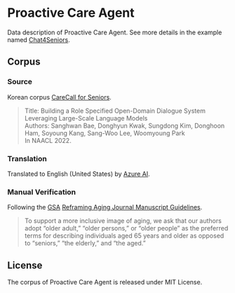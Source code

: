 # Proactive Care Agent
Data description of Proactive Care Agent. See more details in the example named [Chat4Seniors](https://github.com/YJY131248/Chat4Seniors/tree/main).
## Corpus
### Source
Korean corpus [CareCall for Seniors](https://github.com/naver-ai/carecall-corpus).
>Title: Building a Role Specified Open-Domain Dialogue System Leveraging Large-Scale Language Models  
Authors: Sanghwan Bae, Donghyun Kwak, Sungdong Kim, Donghoon Ham, Soyoung Kang, Sang-Woo Lee, Woomyoung Park  
In NAACL 2022.
### Translation
Translated to English (United States) by [Azure AI](https://learn.microsoft.com/en-us/azure/ai-services/translator/).
### Manual Verification
Following the [GSA](https://www.geron.org/) [Reframing Aging Journal Manuscript Guidelines](https://static.primary.prod.gcms.the-infra.com/static/site/gsa/document/Reframing_Aging_Journal_Manuscript_Guidelines.pdf?node=412d7ccc31fac597b9de).
>To support a more inclusive image of aging, we ask that our authors adopt “older adult,” “older persons,” or “older people” as the preferred terms for describing individuals aged 65 years and older as opposed to “seniors,” “the elderly,” and “the aged.”
## License
The corpus of Proactive Care Agent is released under MIT License.

